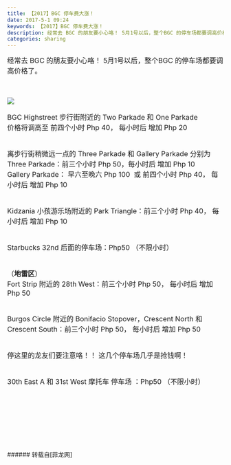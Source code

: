 ```yaml
---
title: 【2017】BGC 停车费大涨！
date: 2017-5-1 09:24
keywords: 【2017】BGC 停车费大涨！
description: 经常去 BGC 的朋友要小心咯！ 5月1号以后，整个BGC 的停车场都要调高价格了。BGC Highstreet 步行街附近的 Two Parkade 和 One Parkade 价格将调高至 前四个小时 Php 40， 每小时后 增加 Php 20离步行街稍微远一点的 Three Parkade 和 Gallery Parkade 分别为Three Parkade：前三个小时 Php 50，每小时后 增加 Php 10Gallery Parkade： 早六至晚六 Php 100  或 前四个小时 Php 40， 每小时后 增加 Php 10Kidzania 小孩游乐场附近的 Park Triangle：前三个小时 Php 40， 每小时后 增加 Php 10Starbucks 32nd 后面的停车场：Php50 （不限小时）（地雷区）Fort Strip 附近的 28th West：前三个小时 Php 50， 每小时后 增加 Php 50Burgos Circle 附近的 Bonifacio Stopover，Crescent North 和 Crescent South：前三个小时 Php 50， 每小时后 增加 Php 50停这里的龙友们要注意咯！！ 这几个停车场几乎是抢钱啊！30th East A 和 31st West 摩托车 停车场 ：Php50 （不限小时）
categories: sharing
---
```

<td class="t_f" id="postmessage_732251">

<font size="3">经常去 BGC 的朋友要小心咯！ 5月1号以后，整个BGC 的停车场都要调高价格了。</font><br/>
<font size="3"><br/>
</font><br/>

<img aid="540721" data-cf-modified-5683dae08af191fc3f85e2d7-="" file="data/attachment/forum/201705/01/090911ggaogp1zg9n47ono.jpg.thumb.jpg" id="aimg_540721" inpost="1" onclick="" onmouseover="" src="http://www.flw.ph/data/attachment/forum/201705/01/090911ggaogp1zg9n47ono.jpg" style="cursor:pointer" zoomfile="data/attachment/forum/201705/01/090911ggaogp1zg9n47ono.jpg"/>


<br/>
<br/>
<font size="3">BGC Highstreet 步行街附近的 Two Parkade 和 One Parkade </font><br/>
<font size="3">价格将调高至 前四个小时 Php 40， 每小时后 增加 Php 20</font><br/>
<font size="3"><br/>
</font><br/>
<font size="3">离步行街稍微远一点的 Three Parkade 和 Gallery Parkade</font><font size="3"> 分别为</font><br/>
<font size="3">Three Parkade：前三个小时 Php 50，</font><font size="3">每小时后 增加 Php 10</font><br/>
<font size="3">Gallery Parkade： 早六至晚六 Php 100  或 </font><font size="3">前四个小时 Php 40， 每小时后 增加 Php 10</font><br/>
<font size="3"><br/>
</font><br/>
<font size="3">Kidzania 小孩游乐场附近的 </font><font size="3">Park Triangle：</font><font size="3">前三个小时 Php 40， 每小时后 增加 Php 10</font><br/>
<font size="3"><br/>
</font><br/>
<font size="3">Starbucks 32nd 后面的停车场：Php50 （不限小时）</font><br/>
<font size="3"><br/>
</font><br/>
<font size="3">（<strong>地雷区</strong>）</font><br/>
<font size="3">Fort Strip 附近的 28th West：</font><font size="3">前三个小时 Php 50， 每小时后 增加 Php 50</font><br/>
<font size="3"><br/>
</font><br/>
<font size="3">Burgos Circle 附近的 Bonifacio Stopover，Crescent North 和 </font><font size="3">Crescent South</font><font size="3">：</font><font size="3">前三个小时 Php 50， 每小时后 增加 Php 50</font><br/>
<font size="3"><br/>
</font><br/>
<font size="3">停这里的龙友们要注意咯！！ 这几个停车场几乎是抢钱啊！</font><br/>
<font size="3"><br/>
</font><br/>
<font size="3">30th East A 和 31st West 摩托车 </font><font size="3">停车场 ：Php50 （不限小时）</font><br/>
<font size="3"><br/>
</font><br/>
<font size="3"><br/>
</font><br/>
<font size="3"><br/>
</font><br/>
<font size="3"><br/>
</font><br/>
</td>
###### 转载自[菲龙网]